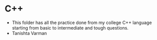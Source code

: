 # C++
- This folder has all the practice done from my college C++ language starting from basic to intermediate and tough questions.
- Tanishta Varman
  
